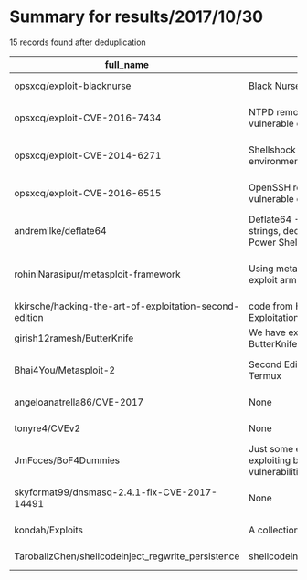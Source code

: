 
# Summary for results/2017/10/30
    
15 records found after deduplication

| full_name | description | html_url | matched_list | matched_count | pushed_at | size | stargazers_count | language | forks_count | vul_ids |
|---------------------------------------------------------|----------------------------------------------------------------------------------|----------------------------------------------------------------------------|---------------------------------------------|-----------------|---------------------------|--------|--------------------|------------|---------------|--------------------|
| opsxcq/exploit-blacknurse | Black Nurse DOS attack | https://github.com/opsxcq/exploit-blacknurse | ['exploit'] | 1 | 2017-10-30 22:04:42+00:00 | 30 | 66 | C | 24 | [] |
| opsxcq/exploit-CVE-2016-7434 | NTPD remote DOS exploit and vulnerable container | https://github.com/opsxcq/exploit-CVE-2016-7434 | ['cve-2', 'exploit'] | 2 | 2017-10-30 22:35:46+00:00 | 7624 | 23 | C | 14 | ['CVE-2016-7434'] |
| opsxcq/exploit-CVE-2014-6271 | Shellshock exploit + vulnerable environment | https://github.com/opsxcq/exploit-CVE-2014-6271 | ['cve-2', 'exploit'] | 2 | 2017-10-30 22:46:11+00:00 | 1566 | 109 | Shell | 44 | ['CVE-2014-6271'] |
| opsxcq/exploit-CVE-2016-6515 | OpenSSH remote DOS exploit and vulnerable container | https://github.com/opsxcq/exploit-CVE-2016-6515 | ['cve-2', 'exploit'] | 2 | 2017-10-30 22:29:20+00:00 | 1261 | 48 | JavaScript | 27 | ['CVE-2016-6515'] |
| andremilke/deflate64 | Deflate64 - Decripting Base 64 strings, decompress content (sploits Power Shell) | https://github.com/andremilke/deflate64 | ['sploit'] | 1 | 2017-10-30 18:36:27+00:00 | 21 | 10 | Python | 0 | [] |
| rohiniNarasipur/metasploit-framework | Using metasploit-framework to exploit arm based processors | https://github.com/rohiniNarasipur/metasploit-framework | ['exploit', 'metasploit module OR payload'] | 2 | 2017-10-30 14:45:37+00:00 | 10 | 0 | Ruby | 0 | [] |
| kkirsche/hacking-the-art-of-exploitation-second-edition | code from Hacking: The Art of Exploitation 2nd Edition | https://github.com/kkirsche/hacking-the-art-of-exploitation-second-edition | ['exploit'] | 1 | 2017-10-30 13:04:04+00:00 | 59 | 2 | C | 3 | [] |
| girish12ramesh/ButterKnife | We have exploited the usage of ButterKnife library | https://github.com/girish12ramesh/ButterKnife | ['exploit'] | 1 | 2017-10-30 23:56:08+00:00 | 134 | 2 | Java | 1 | [] |
| Bhai4You/Metasploit-2 | Second Edition Metasploit For Termux | https://github.com/Bhai4You/Metasploit-2 | ['metasploit module OR payload'] | 1 | 2017-10-30 04:20:05+00:00 | 14 | 13 | Shell | 9 | [] |
| angeloanatrella86/CVE-2017 | None | https://github.com/angeloanatrella86/CVE-2017 | ['cve-2'] | 1 | 2017-10-30 16:16:46+00:00 | 6261 | 0 | | 0 | [] |
| tonyre4/CVEv2 | None | https://github.com/tonyre4/CVEv2 | ['cve-2'] | 1 | 2017-10-30 05:45:05+00:00 | 2 | 0 | Python | 0 | [] |
| JmFoces/BoF4Dummies | Just some examples and PoCs about exploiting buffer based vulnerabilities. | https://github.com/JmFoces/BoF4Dummies | ['exploit', 'vulnerability poc'] | 2 | 2017-10-30 07:28:06+00:00 | 3541 | 0 | Python | 0 | [] |
| skyformat99/dnsmasq-2.4.1-fix-CVE-2017-14491 | None | https://github.com/skyformat99/dnsmasq-2.4.1-fix-CVE-2017-14491 | ['cve-2'] | 1 | 2017-10-30 01:43:13+00:00 | 359 | 0 | C | 0 | ['CVE-2017-14491'] |
| kondah/Exploits | A collection of Exploits | https://github.com/kondah/Exploits | ['exploit'] | 1 | 2017-10-30 16:20:10+00:00 | 0 | 0 | | 0 | [] |
| TaroballzChen/shellcodeinject_regwrite_persistence | shellcodeinject_regwrite_persistence | https://github.com/TaroballzChen/shellcodeinject_regwrite_persistence | ['shellcode'] | 1 | 2017-10-30 18:51:34+00:00 | 881 | 0 | Python | 0 | [] |
